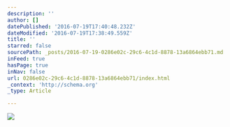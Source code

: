 ```yaml
---
description: ''
author: []
datePublished: '2016-07-19T17:40:48.232Z'
dateModified: '2016-07-19T17:38:49.559Z'
title: ''
starred: false
sourcePath: _posts/2016-07-19-0286e02c-29c6-4c1d-8878-13a6864ebb71.md
inFeed: true
hasPage: true
inNav: false
url: 0286e02c-29c6-4c1d-8878-13a6864ebb71/index.html
_context: 'http://schema.org'
_type: Article

---
```

![](https://the-grid-user-content.s3-us-west-2.amazonaws.com/5aff8e7f-6213-4acb-ae46-bc9125d2a054.jpg)